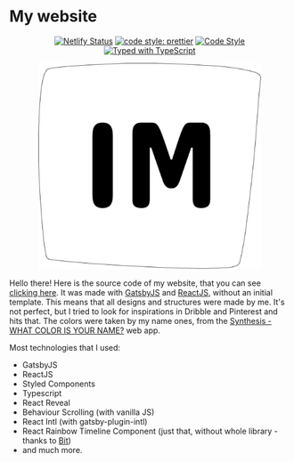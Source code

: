 # My website
<div align="center">

  [![Netlify Status](https://api.netlify.com/api/v1/badges/29120d3f-b99d-43f8-8e45-f11dfdd0b421/deploy-status)](https://app.netlify.com/sites/italomlp/deploys)
  [![code style: prettier](https://img.shields.io/badge/code_style-prettier-ff69b4.svg?style=flat-square)](https://github.com/prettier/prettier)
  [![Code Style](https://badgen.net/badge/eslint/airbnb/ff5a5f?icon=airbnb)](https://github.com/airbnb/javascript)
  [![Typed with TypeScript](https://badgen.net/badge/-/typescript?icon=typescript&label)](https://github.com/microsoft/TypeScript)

</div>

<div align="center">
  <img style="max-width: 400px; margin-left: auto; margin-right: auto;" src="./static/favicon.png">
</div>

Hello there! Here is the source code of my website, that you can see [clicking here](https://www.italomlp.com). It was made with  [GatsbyJS]() and  [ReactJS](), without an initial template. This means that all designs and structures were made by me. It's not perfect, but I tried to look for inspirations in Dribble and Pinterest and hits that. The colors were taken by my name ones, from the [Synthesis - WHAT COLOR IS YOUR NAME?](https://synesthesia.me/see-your-name) web app.

Most technologies that I used:
- GatsbyJS
- ReactJS
- Styled Components
- Typescript
- React Reveal
- Behaviour Scrolling (with vanilla JS)
- React Intl (with gatsby-plugin-intl)
- React Rainbow Timeline Component (just that, without whole library - thanks to [Bit](https://bit.dev/))
- and much more.